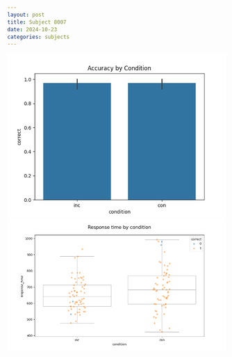 ```yaml
---
layout: post
title: Subject 8007
date: 2024-10-23
categories: subjects
---
```


![](data/8007/run-22/8007_NF_acc.png)
![](data/8007/run-22/8007_NF_rt.png)
